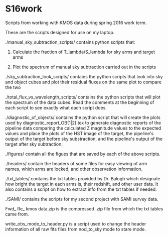 # S16work
Scripts from working with KMOS data during spring 2016 work term.

These are the scripts designed for use on my laptop.


./manual\_sky\_subtraction\_scripts/ contains python scripts that:

1) Calculate the fraction of T\_lambda/S\_lambda for sky arms and target arms 

2) Plot the spectrum of manual sky subtraction carried out in the scripts


./sky\_subtraction\_look\_scripts/ contains the python scripts that look into sky and object cubes and plot their residual fluxes on the same plot to compare the two


./total\_flux\_vs\_wavelength\_scripts/ contains the python scripts that will plot the spectrum of the data cubes. Read the comments at the beginning of each script to see exactly what each script does.

./diagnostic\_of\_objects/ contains the python script that will create the plots used by diagnostic\_report\_OB(1|2).tex to generate diagnostic reports of the pipeline data comparing the calculated Z magnitude values to the expected values and place the plots of the HST image of the target, the pipeline's output of the target before sky substraction, and the pipeline's output of the target after sky subtraction.


./figures/ contain all the figues that are saved by each of the above scripts.


./headers/ contain the headers of some files for easy viewing of arm names, which arms are locked, and other observation information.


./txt\_tables/ contains the txt tables provided by Dr. Balogh which designate how bright the target in each arms is, their redshift, and other user data. It also contains a script on how to extract info from the txt tables if needed.

./SAMI/ contains the scripts for my second project with SAMI survey data.


Fwd_ Re_ kmos data.zip is the compressed .zip file from which the txt tables came from.


write\_obs\_mode\_to\_header.py is a script used to change the header information of all raw fits files from nod\_to\_sky mode to stare mode.

